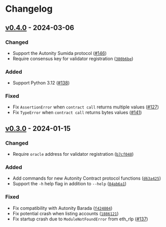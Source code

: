 # Changelog

## [v0.4.0] - 2024-03-06

### Changed

- Support the Autonity Sumida protocol ([#146](https://github.com/autonity/aut/issues/146))
- Require consensus key for validator registration ([`380b6be`](https://github.com/autonity/aut/commit/380b6be))

### Added

- Support Python 3.12 ([#138](https://github.com/autonity/aut/issues/138))

### Fixed

- Fix `AssertionError` when `contract call` returns multiple values ([#127](https://github.com/autonity/aut/issues/127))
- Fix `TypeError` when `contract call` returns bytes values ([#141](https://github.com/autonity/aut/issues/141))

## [v0.3.0] - 2024-01-15

### Changed

- Require `oracle` address for validator registration ([`b7cf048`](https://github.com/autonity/aut/commit/b7cf048))

### Added

- Add commands for new Autonity Contract protocol functions ([`d63a425`](https://github.com/autonity/aut/commit/d63a425))
- Support the `-h` help flag in addition to `--help` ([`84ab6a1`](https://github.com/autonity/aut/commit/84ab6a1))

### Fixed

- Fix compatibility with Autonity Barada ([`f424804`](https://github.com/autonity/aut/commit/f424804))
- Fix potential crash when listing accounts ([`1886121`](https://github.com/autonity/aut/commit/1886121))
- Fix startup crash due to `ModuleNotFoundError` from eth_rlp ([#137](https://github.com/autonity/aut/issues/137))

[v0.4.0]: https://github.com/autonity/aut/releases/tag/v0.4.0
[v0.3.0]: https://github.com/autonity/aut/releases/tag/v0.3.0
